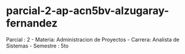 # parcial-2-ap-acn5bv-alzugaray-fernandez
Parcial : 2 - Materia: Administracion de Proyectos -  Carrera: Analista de Sistemas - Semestre : 5to
